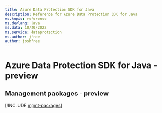 ```yaml
---
title: Azure Data Protection SDK for Java
description: Reference for Azure Data Protection SDK for Java
ms.topic: reference
ms.devlang: java
ms.data: 10/20/2022
ms.service: dataprotection
ms.author: jfree
author: joshfree
---
```

# Azure Data Protection SDK for Java - preview

## Management packages - preview
[!INCLUDE [mgmt-packages](data-protection-mgmt-index.md)]